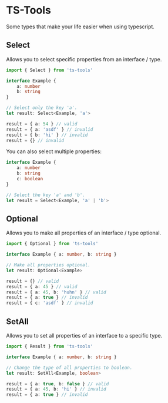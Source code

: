 # TS-Tools

Some types that make your life easier when using typescript.

## Select

Allows you to select specific properties from an interface / type.

```typescript
import { Select } from 'ts-tools'

interface Example {
	a: number
	b: string
}

// Select only the key 'a'.
let result: Select<Example, 'a'>

result = { a: 54 } // valid
result = { a: 'asdf' } // invalid
result = { b: 'hi' } // invalid
result = {} // invalid
```

You can also select multiple properties:

```typescript
interface Example {
	a: number
	b: string
	c: boolean
}

// Select the key 'a' and 'b'.
let result = Select<Example, 'a' | 'b'>
```

## Optional

Allows you to make all properties of an interface / type optional.

```typescript
import { Optional } from 'ts-tools'

interface Example { a: number, b: string }

// Make all properties optional.
let result: Optional<Example>

result = {} // valid
result = { a: 45 } // valid
result = { a: 45, b: 'huhn' } // valid
result = { a: true } // invalid
result = { c: 'asdf' } // invalid
```

## SetAll

Allows you to set all properties of an interface to a specific type.

```typescript
import { Result } from 'ts-tools'

interface Example { a: number, b: string }

// Change the type of all properties to boolean.
let result: SetAll<Example, boolean>

result = { a: true, b: false } // valid
result = { a: 45, b: 'hi' } // invalid
result = { a: true } // invalid
```
